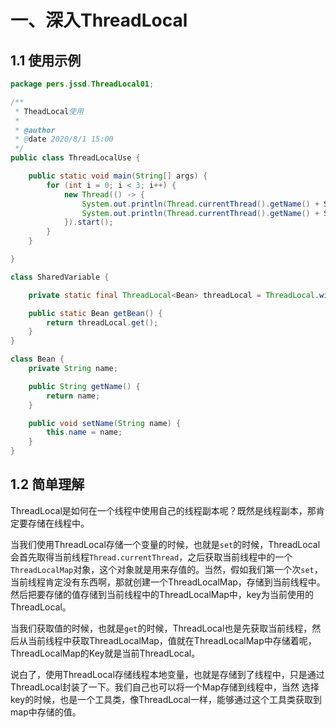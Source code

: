 # 一、深入ThreadLocal

## 1.1 使用示例

```java
package pers.jssd.ThreadLocal01;

/**
 * TheadLocal使用
 *
 * @author 
 * @date 2020/8/1 15:00
 */
public class ThreadLocalUse {

    public static void main(String[] args) {
        for (int i = 0; i < 3; i++) {
            new Thread(() -> {
                System.out.println(Thread.currentThread().getName() + SharedVariable.getBean());
                System.out.println(Thread.currentThread().getName() + SharedVariable.getBean());
            }).start();
        }
    }

}

class SharedVariable {

    private static final ThreadLocal<Bean> threadLocal = ThreadLocal.withInitial(Bean::new);

    public static Bean getBean() {
        return threadLocal.get();
    }
}

class Bean {
    private String name;

    public String getName() {
        return name;
    }

    public void setName(String name) {
        this.name = name;
    }
}

```

## 1.2 简单理解

ThreadLocal是如何在一个线程中使用自己的线程副本呢？既然是线程副本，那肯定要存储在线程中。

当我们使用ThreadLocal存储一个变量的时候，也就是`set`的时候，ThreadLocal会首先取得当前线程`Thread.currentThread`，之后获取当前线程中的一个`ThreadLocalMap`对象，这个对象就是用来存值的。当然，假如我们第一个次`set`，当前线程肯定没有东西啊，那就创建一个ThreadLocalMap，存储到当前线程中。然后把要存储的值存储到当前线程中的ThreadLocalMap中，key为当前使用的ThreadLocal。

当我们获取值的时候，也就是`get`的时候，ThreadLocal也是先获取当前线程，然后从当前线程中获取ThreadLocalMap，值就在ThreadLocalMap中存储着呢，ThreadLocalMap的Key就是当前ThreadLocal。

说白了，使用ThreadLocal存储线程本地变量，也就是存储到了线程中，只是通过ThreadLocal封装了一下。我们自己也可以将一个Map存储到线程中，当然 选择key的时候，也是一个工具类，像ThreadLocal一样，能够通过这个工具类获取到map中存储的值。

